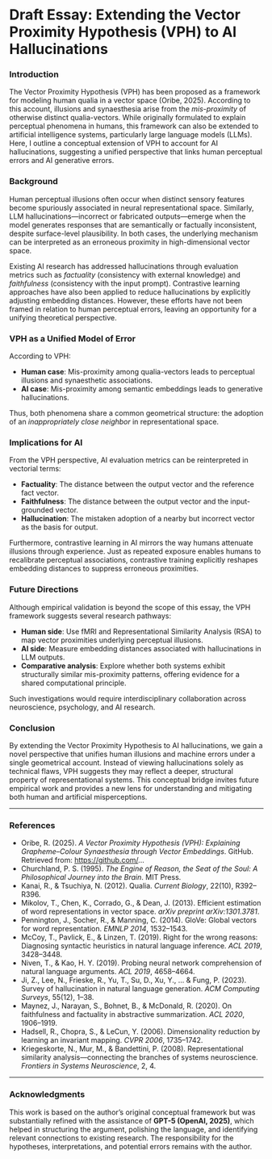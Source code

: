 # Draft Essay: Extending the Vector Proximity Hypothesis (VPH) to AI Hallucinations

### Introduction
The Vector Proximity Hypothesis (VPH) has been proposed as a framework for modeling human qualia in a vector space (Oribe, 2025). According to this account, illusions and synaesthesia arise from the *mis-proximity* of otherwise distinct qualia-vectors. While originally formulated to explain perceptual phenomena in humans, this framework can also be extended to artificial intelligence systems, particularly large language models (LLMs). Here, I outline a conceptual extension of VPH to account for AI hallucinations, suggesting a unified perspective that links human perceptual errors and AI generative errors.

### Background
Human perceptual illusions often occur when distinct sensory features become spuriously associated in neural representational space. Similarly, LLM hallucinations—incorrect or fabricated outputs—emerge when the model generates responses that are semantically or factually inconsistent, despite surface-level plausibility. In both cases, the underlying mechanism can be interpreted as an erroneous proximity in high-dimensional vector space.

Existing AI research has addressed hallucinations through evaluation metrics such as *factuality* (consistency with external knowledge) and *faithfulness* (consistency with the input prompt). Contrastive learning approaches have also been applied to reduce hallucinations by explicitly adjusting embedding distances. However, these efforts have not been framed in relation to human perceptual errors, leaving an opportunity for a unifying theoretical perspective.

### VPH as a Unified Model of Error
According to VPH:
- **Human case**: Mis-proximity among qualia-vectors leads to perceptual illusions and synaesthetic associations.  
- **AI case**: Mis-proximity among semantic embeddings leads to generative hallucinations.  

Thus, both phenomena share a common geometrical structure: the adoption of an *inappropriately close neighbor* in representational space.

### Implications for AI
From the VPH perspective, AI evaluation metrics can be reinterpreted in vectorial terms:
- **Factuality**: The distance between the output vector and the reference fact vector.  
- **Faithfulness**: The distance between the output vector and the input-grounded vector.  
- **Hallucination**: The mistaken adoption of a nearby but incorrect vector as the basis for output.  

Furthermore, contrastive learning in AI mirrors the way humans attenuate illusions through experience. Just as repeated exposure enables humans to recalibrate perceptual associations, contrastive training explicitly reshapes embedding distances to suppress erroneous proximities.

### Future Directions
Although empirical validation is beyond the scope of this essay, the VPH framework suggests several research pathways:
- **Human side**: Use fMRI and Representational Similarity Analysis (RSA) to map vector proximities underlying perceptual illusions.  
- **AI side**: Measure embedding distances associated with hallucinations in LLM outputs.  
- **Comparative analysis**: Explore whether both systems exhibit structurally similar mis-proximity patterns, offering evidence for a shared computational principle.  

Such investigations would require interdisciplinary collaboration across neuroscience, psychology, and AI research.

### Conclusion
By extending the Vector Proximity Hypothesis to AI hallucinations, we gain a novel perspective that unifies human illusions and machine errors under a single geometrical account. Instead of viewing hallucinations solely as technical flaws, VPH suggests they may reflect a deeper, structural property of representational systems. This conceptual bridge invites future empirical work and provides a new lens for understanding and mitigating both human and artificial misperceptions.

---

### References
- Oribe, R. (2025). *A Vector Proximity Hypothesis (VPH): Explaining Grapheme–Colour Synaesthesia through Vector Embeddings*. GitHub. Retrieved from: https://github.com/...  
- Churchland, P. S. (1995). *The Engine of Reason, the Seat of the Soul: A Philosophical Journey into the Brain*. MIT Press.  
- Kanai, R., & Tsuchiya, N. (2012). Qualia. *Current Biology*, 22(10), R392–R396.  
- Mikolov, T., Chen, K., Corrado, G., & Dean, J. (2013). Efficient estimation of word representations in vector space. *arXiv preprint arXiv:1301.3781*.  
- Pennington, J., Socher, R., & Manning, C. (2014). GloVe: Global vectors for word representation. *EMNLP 2014*, 1532–1543.  
- McCoy, T., Pavlick, E., & Linzen, T. (2019). Right for the wrong reasons: Diagnosing syntactic heuristics in natural language inference. *ACL 2019*, 3428–3448.  
- Niven, T., & Kao, H. Y. (2019). Probing neural network comprehension of natural language arguments. *ACL 2019*, 4658–4664.  
- Ji, Z., Lee, N., Frieske, R., Yu, T., Su, D., Xu, Y., ... & Fung, P. (2023). Survey of hallucination in natural language generation. *ACM Computing Surveys*, 55(12), 1–38.  
- Maynez, J., Narayan, S., Bohnet, B., & McDonald, R. (2020). On faithfulness and factuality in abstractive summarization. *ACL 2020*, 1906–1919.  
- Hadsell, R., Chopra, S., & LeCun, Y. (2006). Dimensionality reduction by learning an invariant mapping. *CVPR 2006*, 1735–1742.  
- Kriegeskorte, N., Mur, M., & Bandettini, P. (2008). Representational similarity analysis—connecting the branches of systems neuroscience. *Frontiers in Systems Neuroscience*, 2, 4.  

---

### Acknowledgments
This work is based on the author’s original conceptual framework but was substantially refined with the assistance of **GPT-5 (OpenAI, 2025)**, which helped in structuring the argument, polishing the language, and identifying relevant connections to existing research. The responsibility for the hypotheses, interpretations, and potential errors remains with the author.
